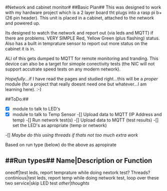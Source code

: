 #Network and cabinet monitor#
##Basic Plan##
This was designed to work with my hardware project which is a 2 layer board tht plugs into a rasp pi b+ (26 pin header). This unit is placed in a cabinet, attached to the network and powered up.

Its designed to watch the network and report out (via leds and MQTT) if there are problems. VERY SIMPLE Red, Yellow Green (plus flashing) status.
Also has a built in temprature sensor to report out more status on the cabinet it is in.

ALl of this gets dumped to MQTT for remote monitoring and tranding. This device can also be a target for simople conectivity tests (the NIC will not support accutrate speed tests on any modern network).

*Hopefully*...if I have read the pages and studied right...this will be a *proper* module (for a project that really doesnt need one but whatever...I am learning here). :-)

##ToDo:##
-[x] module to talk to LED's
-[x] module to talk to Temp Sensor
-[] Upload data to MQTT (IP Address and temp)
-[] Run network test(s)
-[] Upload data to MQTT (test results)
-[] set the LED's as apropriate (temp or network)
	
-[] *Maybe do this using threads if thats not too much extra work*

Based on run type (below) do the above as apropirate
	
##Run types##
Name|Description or Function
-----------------------------
oneoff|test leds, report temprature while doing nextork test? Threads?
continious|test leds, report temp while doing network test, loop over these two
service|skip LED test
*other*|*thoughts*
